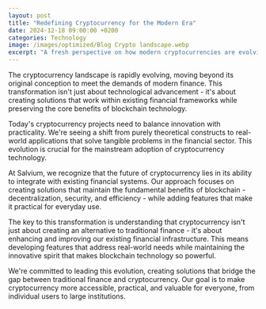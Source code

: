 ```yaml
---
layout: post
title: "Redefining Cryptocurrency for the Modern Era"
date: 2024-12-18 09:00:00 +0200
categories: Technology
image: /images/optimized/Blog Crypto landscape.webp
excerpt: "A fresh perspective on how modern cryptocurrencies are evolving to meet the demands of today's financial landscape while maintaining core blockchain principles."
---
```


The cryptocurrency landscape is rapidly evolving, moving beyond its original conception to meet the demands of modern finance. This transformation isn't just about technological advancement - it's about creating solutions that work within existing financial frameworks while preserving the core benefits of blockchain technology.

Today's cryptocurrency projects need to balance innovation with practicality. We're seeing a shift from purely theoretical constructs to real-world applications that solve tangible problems in the financial sector. This evolution is crucial for the mainstream adoption of cryptocurrency technology.

At Salvium, we recognize that the future of cryptocurrency lies in its ability to integrate with existing financial systems. Our approach focuses on creating solutions that maintain the fundamental benefits of blockchain - decentralization, security, and efficiency - while adding features that make it practical for everyday use.

The key to this transformation is understanding that cryptocurrency isn't just about creating an alternative to traditional finance - it's about enhancing and improving our existing financial infrastructure. This means developing features that address real-world needs while maintaining the innovative spirit that makes blockchain technology so powerful.

We're committed to leading this evolution, creating solutions that bridge the gap between traditional finance and cryptocurrency. Our goal is to make cryptocurrency more accessible, practical, and valuable for everyone, from individual users to large institutions.
